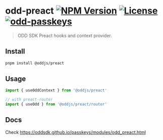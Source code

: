 # odd-preact [![NPM Version](https://img.shields.io/npm/v/@oddjs/preact.svg)](https://www.npmjs.com/package/@oddjs/preact) [![License](https://img.shields.io/npm/l/@oddjs/preact.svg)](https://github.com/oddsdk/passkeys/blob/main/license) [![odd-passkeys](https://github.com/oddsdk/passkeys/actions/workflows/odd-preact.yml/badge.svg)](https://github.com/oddsdk/passkeys/actions/workflows/odd-preact.yml)

> ODD SDK Preact hooks and context provider.

## Install

```bash
pnpm install @oddjs/preact
```

## Usage

```js
import { useOddContext } from '@oddjs/preact'

// with preact-router
import { useOdd } from '@oddjs/preact/router'
```

## Docs

Check <https://oddsdk.github.io/passkeys/modules/odd_preact.html>
